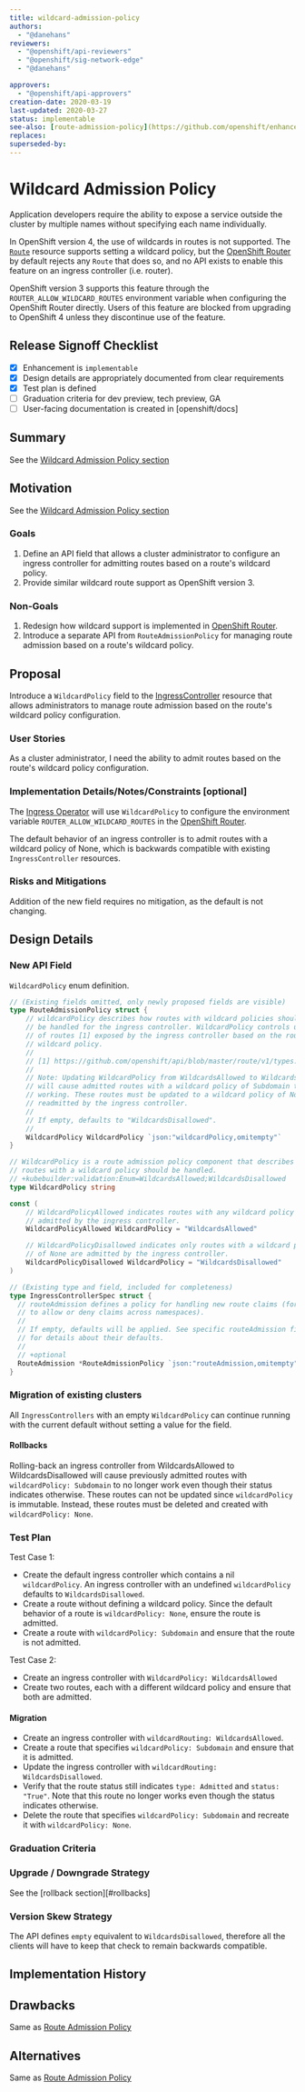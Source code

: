 ```yaml
---
title: wildcard-admission-policy
authors:
  - "@danehans"
reviewers:
  - "@openshift/api-reviewers"
  - "@openshift/sig-network-edge"
  - "@danehans"

approvers:
  - "@openshift/api-approvers"
creation-date: 2020-03-19
last-updated: 2020-03-27
status: implementable
see-also: [route-admission-policy](https://github.com/openshift/enhancements/blob/master/enhancements/ingress/openshift-route-admission-policy.md)
replaces:
superseded-by:
---
```


# Wildcard Admission Policy

Application developers require the ability to expose a service outside the cluster by multiple names without specifying
each name individually.

In OpenShift version 4, the use of wildcards in routes is not supported. The [`Route`](https://github.com/openshift/api/blob/master/route/v1/types.go)
resource supports setting a wildcard policy, but the [OpenShift Router](https://github.com/openshift/router) by default
rejects any `Route` that does so, and no API exists to enable this feature on an ingress controller (i.e. router).

OpenShift version 3 supports this feature through the `ROUTER_ALLOW_WILDCARD_ROUTES` environment variable when
configuring the OpenShift Router directly. Users of this feature are blocked from upgrading to OpenShift 4 unless they
discontinue use of the feature.

## Release Signoff Checklist

- [x] Enhancement is `implementable`
- [x] Design details are appropriately documented from clear requirements
- [x] Test plan is defined
- [ ] Graduation criteria for dev preview, tech preview, GA
- [ ] User-facing documentation is created in [openshift/docs]

## Summary

See the [Wildcard Admission Policy section](#wildcard-admission-policy)

## Motivation

See the [Wildcard Admission Policy section](#wildcard-admission-policy)

### Goals

1. Define an API field that allows a cluster administrator to configure an ingress controller for admitting routes based
on a route's wildcard policy.
2. Provide similar wildcard route support as OpenShift version 3.

### Non-Goals

1. Redesign how wildcard support is implemented in [OpenShift Router](https://github.com/openshift/router).
2. Introduce a separate API from `RouteAdmissionPolicy` for managing route admission based on a route's wildcard
policy.

## Proposal

Introduce a `WildcardPolicy` field to the [IngressController](https://github.com/openshift/api/blob/master/operator/v1/types_ingress.go)
resource that allows administrators to manage route admission based on the route's wildcard policy configuration.

### User Stories

As a cluster administrator, I need the ability to admit routes based on the route's wildcard policy configuration.

### Implementation Details/Notes/Constraints [optional]

The [Ingress Operator](https://github.com/openshift/cluster-ingress-operator) will use `WildcardPolicy` to configure
the environment variable `ROUTER_ALLOW_WILDCARD_ROUTES` in the [OpenShift Router](https://github.com/openshift/router).

The default behavior of an ingress controller is to admit routes with a wildcard policy of None, which is backwards
compatible with existing `IngressController` resources.

### Risks and Mitigations

Addition of the new field requires no mitigation, as the default is not changing.

## Design Details

### New API Field

`WildcardPolicy` enum definition.

```go
// (Existing fields omitted, only newly proposed fields are visible)
type RouteAdmissionPolicy struct {
	// wildcardPolicy describes how routes with wildcard policies should
	// be handled for the ingress controller. WildcardPolicy controls use
	// of routes [1] exposed by the ingress controller based on the route's
	// wildcard policy.
	//
	// [1] https://github.com/openshift/api/blob/master/route/v1/types.go
	//
	// Note: Updating WildcardPolicy from WildcardsAllowed to WildcardsDisallowed
	// will cause admitted routes with a wildcard policy of Subdomain to stop
	// working. These routes must be updated to a wildcard policy of None to be
	// readmitted by the ingress controller.
	//
	// If empty, defaults to "WildcardsDisallowed".
	//
	WildcardPolicy WildcardPolicy `json:"wildcardPolicy,omitempty"`
}

// WildcardPolicy is a route admission policy component that describes how
// routes with a wildcard policy should be handled.
// +kubebuilder:validation:Enum=WildcardsAllowed;WildcardsDisallowed
type WildcardPolicy string

const (
	// WildcardPolicyAllowed indicates routes with any wildcard policy are
	// admitted by the ingress controller.
	WildcardPolicyAllowed WildcardPolicy = "WildcardsAllowed"

	// WildcardPolicyDisallowed indicates only routes with a wildcard policy
	// of None are admitted by the ingress controller.
	WildcardPolicyDisallowed WildcardPolicy = "WildcardsDisallowed"
)

// (Existing type and field, included for completeness)
type IngressControllerSpec struct {
  // routeAdmission defines a policy for handling new route claims (for example,
  // to allow or deny claims across namespaces).
  //
  // If empty, defaults will be applied. See specific routeAdmission fields
  // for details about their defaults.
  //
  // +optional
  RouteAdmission *RouteAdmissionPolicy `json:"routeAdmission,omitempty"`
}
```

### Migration of existing clusters

All `IngressControllers` with an empty `WildcardPolicy` can continue running with the current default without setting a
value for the field.

#### Rollbacks

Rolling-back an ingress controller from WildcardsAllowed to WildcardsDisallowed will cause previously admitted routes
with `wildcardPolicy: Subdomain` to no longer work even though their status indicates otherwise. These routes can not be
updated since `wildcardPolicy` is immutable. Instead, these routes must be deleted and created with
`wildcardPolicy: None`.

### Test Plan

Test Case 1:
- Create the default ingress controller which contains a nil `wildcardPolicy`. An ingress controller with an undefined
`wildcardPolicy` defaults to `WildcardsDisallowed`.
- Create a route without defining a wildcard policy. Since the default behavior of a route is `wildcardPolicy: None`,
 ensure the route is admitted.
- Create a route with `wildcardPolicy: Subdomain` and ensure that the route is not admitted.

Test Case 2:
- Create an ingress controller with `WildcardPolicy: WildcardsAllowed`
- Create two routes, each with a different wildcard policy and ensure that both are admitted.

#### Migration

- Create an ingress controller with `wildcardRouting: WildcardsAllowed`.
- Create a route that specifies `wildcardPolicy: Subdomain` and ensure that it is admitted.
- Update the ingress controller with `wildcardRouting: WildcardsDisallowed`.
- Verify that the route status still indicates `type: Admitted` and `status: "True"`. Note that this route no longer
works even though the status indicates otherwise.
- Delete the route that specifies `wildcardPolicy: Subdomain` and recreate it with `wildcardPolicy: None`.

### Graduation Criteria

### Upgrade / Downgrade Strategy

See the [rollback section][#rollbacks]

### Version Skew Strategy

The API defines `empty` equivalent to `WildcardsDisallowed`, therefore all the clients will have to keep that check to
remain backwards compatible.

## Implementation History

## Drawbacks

Same as [Route Admission Policy](https://github.com/openshift/enhancements/blob/master/enhancements/ingress/openshift-route-admission-policy.md#drawbacks)

## Alternatives

Same as [Route Admission Policy](https://github.com/openshift/enhancements/blob/master/enhancements/ingress/openshift-route-admission-policy.md#alternatives)
